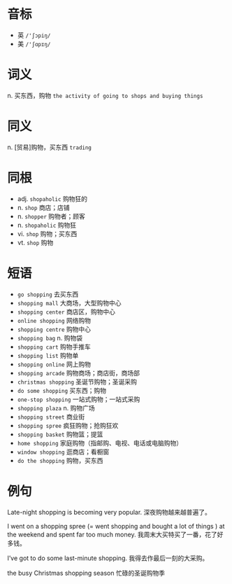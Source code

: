 # 音标

- 英 `/'ʃɔpiŋ/`
- 美 `/'ʃɑpɪŋ/`

# 词义

n. 买东西，购物
`the activity of going to shops and buying things`

# 同义

n. [贸易]购物，买东西
`trading`

# 同根

- adj. `shopaholic` 购物狂的
- n. `shop` 商店；店铺
- n. `shopper` 购物者；顾客
- n. `shopaholic` 购物狂
- vi. `shop` 购物；买东西
- vt. `shop` 购物

# 短语

- `go shopping` 去买东西
- `shopping mall` 大商场，大型购物中心
- `shopping center` 商店区，购物中心
- `online shopping` 网络购物
- `shopping centre` 购物中心
- `shopping bag` n. 购物袋
- `shopping cart` 购物手推车
- `shopping list` 购物单
- `shopping online` 网上购物
- `shopping arcade` 购物商场；商店街，商场部
- `christmas shopping` 圣诞节购物；圣诞采购
- `do some shopping` 买东西；购物
- `one-stop shopping` 一站式购物；一站式采购
- `shopping plaza` n. 购物广场
- `shopping street` 商业街
- `shopping spree` 疯狂购物；抢购狂欢
- `shopping basket` 购物篮；提篮
- `home shopping` 家庭购物（指邮购、电视、电话或电脑购物）
- `window shopping` 逛商店；看橱窗
- `do the shopping` 购物，买东西

# 例句

Late-night shopping is becoming very popular.
深夜购物越来越普遍了。

I went on a shopping spree (= went shopping and bought a lot of things ) at the weekend and spent far too much money.
我周末大买特买了一番，花了好多钱。

I’ve got to do some last-minute shopping.
我得去作最后一刻的大采购。

the busy Christmas shopping season
忙碌的圣诞购物季


